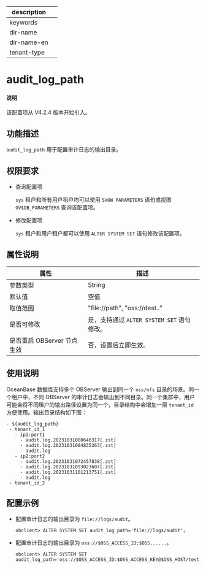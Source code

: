 |description||
|---|---|
|keywords||
|dir-name||
|dir-name-en||
|tenant-type||

# audit_log_path

<main id="notice" type='explain'>
  <h4>说明</h4>
  <p>该配置项从 V4.2.4 版本开始引入。</p>
</main>

## 功能描述

`audit_log_path` 用于配置审计日志的输出目录。

## 权限要求

* 查询配置项

  `sys` 租户和所有用户租户均可以使用 `SHOW PARAMETERS` 语句或视图 `GV$OB_PARAMETERS` 查询该配置项。

* 修改配置项

  `sys` 租户和用户租户都可以使用 `ALTER SYSTEM SET` 语句修改该配置项。

## 属性说明

| **属性** | **描述** |
| -------- | -------- |
| 参数类型   | String |
| 默认值     | 空值 |
| 取值范围   |"file://path", "oss://dest.." |
| 是否可修改 | 是，支持通过 `ALTER SYSTEM SET` 语句修改。|
| 是否重启 OBServer 节点生效 | 否，设置后立即生效。   |

## 使用说明

OceanBase 数据库支持多个 OBServer 输出到同一个 `oss/nfs` 目录的场景。同一个租户中，不同 OBServer 的审计日志会输出到不同目录。同一个集群中，用户可能会将不同租户的输出路径设置为同一个，目录结构中会增加一层 `tenant_id` 方便使用。输出目录结构如下图：

```shell
- ${audit_log_path}
 - tenant_id_1
   - ip1:port1
     - audit.log.20231031080646317[.zst]
     - audit.log.20231031084835263[.zst]
     - audit.log
   - ip2:port2
     - audit.log.20231031072457838[.zst]
     - audit.log.20231031093023607[.zst]
     - audit.log.20231031101213751[.zst]
     - audit.log
 - tenant_id_2
```

## 配置示例

* 配置审计日志的输出目录为 `file://logs/audit`。

   ```shell
   obclient> ALTER SYSTEM SET audit_log_path='file://logs/audit';
   ```

* 配置审计日志的输出目录为 `oss://$OSS_ACCESS_ID:$OSS......`。

   ```shell
   obclient> ALTER SYSTEM SET audit_log_path='oss://$OSS_ACCESS_ID:$OSS_ACCESS_KEY@$OSS_HOST/test/audit/';
   ```
